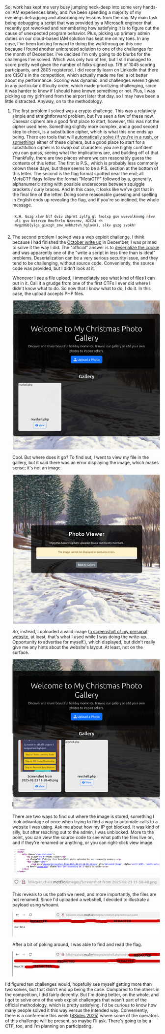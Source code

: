 So, work has kept me very busy jumping neck-deep into some very hands-on IAM experiences lately, and I've been spending a majority of my evenings defragging and absorbing my lessons from the day. My main task being debugging a script that was provided by a Microsoft engineer that recently got reworked and remembering how satisfying it is to figure out the cause of unexpected program behavior. Plus, picking up primary admin duties on our cloud-based IAM solution has kept me on my toes. In any case, I've been looking forward to doing the walkthroug on this one because I found another unintended solution to one of the challenges for the month of December. I've decided I'm only going to do blurbs for the challenges I've solved. Which was only two of ten, but I still managed to score pretty well given the number of folks signed up. 178 of 1045 scoring participants, and 2805 registered. I did recently learn on LinkedIn that there are CISO's in the competition, which actually made me feel a lot better about my performance. Scoring was dynamic, and challenges weren't given in any particular difficulty order, which made prioritizing challenging, since it was harder to know if I should have known something or not. Plus, I was picking up my girlfriend from the airport later that day, so I may have been a little distracted. Anyway, on to the methodology.

1. The first problem I solved was a crypto challenge. This was a relatively simple and straightforward problem, but I've seen a few of these now. Casesar ciphers are a good first place to start, however, this was not the cipher used here. Something slightly more complex, and a good second step to check, is a substitution cipher, which is what this one ends up being. There are tools that will [automatically solve (if you're in a rush, or something)](https://planetcalc.com/8047/) either of these ciphers, but a good place to start for a substitution cipher is to swap out characters you are highly confident you can guess, seeing what the implications are, and building off of that. Thankfully, there are two places where we can reasonably guess the contents of this letter. The first is P.S., which is probably less commonly known these days, but there seems to be a P.S. section at the bottom of this letter. The second is the flag format spotted near the end; all MetaCTF flags follow the format "MetaCTF" followed by a, generally, alphanumeric string with possible underscores between squiggle brackets / curly braces. And in this case, it looks like we've got that in the final line of the letter. Doing some reasonable guessing and spelling in English ends up revealing the flag, and if you're so inclined, the whole message. 

    ![The portion of the letter with known content.](letter.png)

2. The second problem I solved was a web exploit challenge. I think because I had finished the [October write up](https://github.com/PhoenixBoisnier/CTF-Walkthroughs/blob/main/MetaCTF-17-10-2024-Walktrhough/walkthrough.md) in December, I was primed to solve it the way I did. The "official" answer is to [deserialize the cookie](https://metactf.com/blog/flash-ctf-santas-digital-photo-library/) and was apparently one of the "write a script in less time than is ideal" problems. Deserialization can be a very serious security issue, and they tend to be challenging, without source code. Conveniently, the source code was provided, but I didn't look at it. 

    Whenever I see a file upload, I immediately see what kind of files I can put in it. Call it a grudge from one of the first CTFs I ever did where I didn't know what to do. So now that I know what to do, I do it. In this case, the upload accepts PHP files. 
    
    ![The .php file uploaded to the website.](php-upload.png)
    
    Cool. But where does it go? To find out, I went to view my file in the gallery, but it said there was an error displaying the image, which makes sense; it's not an image. 
    
    ![The error page for my .php file upload.](error-page.png)
    
    So, instead, I uploaded a valid image ([a screenshot of my personal website](https://pboisnie.wixsite.com/portfolio-page), at least, that's what I used while I was doing the write-up. Opportunity to advertise for myself.), which displayed, but didn't really give me any hints about the website's layout. At least, not on the surface. 
    
    ![A successful image upload of a screenshot of my personal website.](upload.png)
    
    There are two ways to find out where the image is stored, something I took advantage of once when trying to find a way to automate calls to a website I was using. Ask me about how my IP got blocked. It was kind of silly, but after reaching out to the admin, I was unblocked. More to the point, you can view the source code to see what path the files live on, and if they're renamed or anything, or you can right-click view image.
    
    ![The section of the view-source page with the file path.](file-path.png)
    
    ![The URL that the image lives at.](url.png)
    
    This reveals to us the path we need, and more importantly, the files are not renamed. Since I'd uploaded a webshell, I decided to illustrate a payload using whoami.
    
    ![The webshell after executing whoami.](whoami-webshell.png)
    
    After a bit of poking around, I was able to find and read the flag.
    
    ![The webshell after finding the flag.](flag-webshell.png)
    
I'd figured ten challenges would, hopefully see myself getting more than two solves, but that didn't end up being the case. Compared to the others in the competition, I did fairly decently. But I'm doing better, on the whole, and I got to solve one of the web exploit challenges that wasn't part of the official methodology, which is pretty satisfying. I'd be curious to know how many people solved it this way versus the intended way. Conveniently, there is a conference this week ([BSides 2025](https://bsidesroc.com/)) where some of the operators of this challenge will be present, so maybe I'll ask. There's going to be a CTF, too, and I'm planning on participating. 
